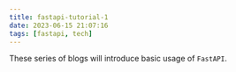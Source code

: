 ```yaml
---
title: fastapi-tutorial-1
date: 2023-06-15 21:07:16
tags: [fastapi, tech]
---
```


These series of blogs will introduce basic usage of `FastAPI`.

